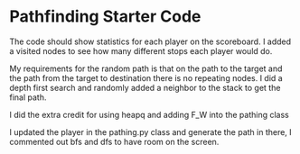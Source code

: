 # Pathfinding Starter Code

The code should show statistics for each player on the scoreboard.
I added a visited nodes to see how many different stops each player would do.

My requirements for the random path is that on the path to the target and the path from the target to destination there is no repeating nodes. I did a depth first search and randomly added a neighbor to the stack to get the final path.

I did the extra credit for using heapq and adding F_W into the pathing class

I updated the player in the pathing.py class and generate the path in there, I commented out bfs and dfs to have room on the screen.